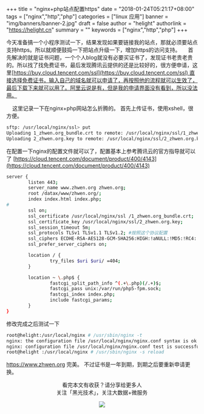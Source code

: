 +++
title = "nginx+php站点配置https"
date = "2018-01-24T05:21:17+08:00"
tags = ["nginx","http","php"]
categories = ["linux 应用"]
banner = "img/banners/banner-2.jpg"
draft = false
author = "helight"
authorlink = "https://helight.cn"
summary = ""
keywords = ["nginx","http","php"]
+++

今天准备搞一个小程序测试一下，结果发现如果要链接我的站点，那就必须要站点支持https。所以就顺便鼓捣一下把站点升级一下，增加https的访问支持。
    首先解决的就是证书问题，一个个人blog就没有必要买证书了，发现证书老贵老贵的。所以找了找免费证书，最后发现腾讯云提供的还是比较好的，很方便申请，这里[https://buy.cloud.tencent.com/ssl](https://buy.cloud.tencent.com/ssl) 直接选择免费证书，输入自己的域名就可以申请了，再按照他的流程就可以生效了，最后下载下来就可以用了。阿里云说是有，但是我的申请界面没有看到，所以没法用。
<!--more-->
    这里记录一下在nginx+php网站怎么折腾的。
首先上传证书，使用xshell，很方便。
```sh
sftp: /usr/local/nginx/ssl> put
Uploading 1_zhwen.org_bundle.crt to remote: /usr/local/nginx/ssl/1_zhwen.org_bundle.crt
Uploading 2_zhwen.org.key to remote: /usr/local/nginx/ssl/2_zhwen.org.key
```
在配置一下nginx的配置文件就可以了，配置基本上参考腾讯云的官方指导就可以了
[https://cloud.tencent.com/document/product/400/4143](https://cloud.tencent.com/document/product/400/4143)
```sh
server {
        listen 443;
        server_name www.zhwen.org zhwen.org;
        root /datax/www/zhwen.org/;
        index index.html index.php;
#
        ssl on;
        ssl_certificate /usr/local/nginx/ssl /1_zhwen.org_bundle.crt;
        ssl_certificate_key /usr/local/nginx/ssl/2_zhwen.org.key;
        ssl_session_timeout 5m;
        ssl_protocols TLSv1 TLSv1.1 TLSv1.2; #按照这个协议配置
        ssl_ciphers ECDHE-RSA-AES128-GCM-SHA256:HIGH:!aNULL:!MD5:!RC4:!DHE;
        ssl_prefer_server_ciphers on;

        location / {
                try_files $uri $uri/ =404;
        }

        location ~ \.php$ {
                fastcgi_split_path_info ^(.+\.php)(/.+)$;
                fastcgi_pass unix:/var/run/php5-fpm.sock;
                fastcgi_index index.php;
                include fastcgi_params;
        }
}
```
修改完成之后测试一下
```sh
root@helight:/usr/local/nginx # /usr/sbin/nginx -t
nginx: the configuration file /usr/local/nginx/nginx.conf syntax is ok
nginx: configuration file /usr/local/nginx/nginx.conf test is successful
root@helight :/usr/local/nginx # /usr/sbin/nginx -s reload
```
https://www.zhwen.org
完美。
不过证书是一年到期，到期之后要重新申请更换。


<center> 
看完本文有收获？请分享给更多人 <br> 关注「黑光技术」，关注大数据+微服务 <br> 

![](/img/qrcode_helight_tech.jpg) 
</center>
